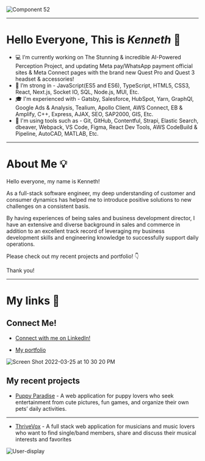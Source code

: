 ![Component 52](https://user-images.githubusercontent.com/88110300/162653964-8eb86ab8-0afc-452e-ba4a-b624cbb2fd89.png)


---

# Hello Everyone, This is *Kenneth* :satellite:

<!-- ![Kenneth's GitHub stats](https://github-readme-stats.vercel.app/api?username=Kenneth-Y-Wang&show_icons=true&theme=github_dark&hide=stars,contribs) -->


- :computer: I’m currently working on The Stunning & incredible AI-Powered Perception Project, and updating Meta pay/WhatsApp payment official sites & Meta Connect pages with the brand new Quest Pro and Quest 3 headset & accessories! 
- :muscle: I’m strong in - JavaScript(ES5 and ES6), TypeScript, HTML5, CSS3, React, Next.js, Socket IO, SQL, Node.js, MUI, Etc.
- :mortar_board: I'm experienced with - Gatsby, Salesforce, HubSpot, Yarn, GraphQl, Google Ads & Analysis, Tealium, Apollo Client, AWS Connect, EB & Amplify, C++, Express, AJAX, SEO, SAP2000, GIS, Etc.
- :wrench: I'm using tools such as - Git, GitHub, Contentful, Strapi, Elastic Search, dbeaver, Webpack, VS Code, Figma, React Dev Tools, AWS CodeBuild & Pipeline, AutoCAD, MATLAB, Etc.

---


# About Me :bulb:

Hello everyone, my name is Kenneth! 

As a full-stack software engineer, my deep understanding of customer and consumer dynamics has helped me to introduce positive solutions to new challenges on a consistent basis. 

By having experiences of being sales and business development director, I have an extensive and diverse background in sales and commerce in addition to an excellent track record of leveraging my business development skills and engineering knowledge to successfully support daily operations.

Please check out my recent projects and portfolio! :point_down:  

Thank you!

--- 

# My links :link:

## Connect Me!

 - <a href="https://www.linkedin.com/in/kenneth-wang8/">Connect with me on LinkedIn!</a>


 - [My portfolio](https://www.kennethyw.com)
 
<!--  ![my portfolio](https://drive.google.com/uc?export=view&id=1oPNBCZPJ82j5Q2v6wsjNYR_ebqyGblvk) -->
<!--  https://user-images.githubusercontent.com/88110300/160226127-db29ea30-3216-4766-9e76-9af735074b92.mov
 -->
 ![Screen Shot 2022-03-25 at 10 30 20 PM](https://user-images.githubusercontent.com/88110300/160226216-fbead55b-c892-4294-8e3b-2c246c1fcd6f.png)





## My recent projects
- [Puppy Paradise](https://kenneth-y-wang.github.io/puppy-paradise) - A web application for puppy lovers who seek entertainment from cute pictures, fun games, and organize their own pets’ daily activities.

---

- [ThriveVox](https://thrive-vox.herokuapp.com) - A full stack web application for musicians and music lovers who want to find single/band members, share and discuss their musical interests and favorites

![User-display](https://media.giphy.com/media/6rpYmcP92XGc2ZtHQ1/giphy.gif)




